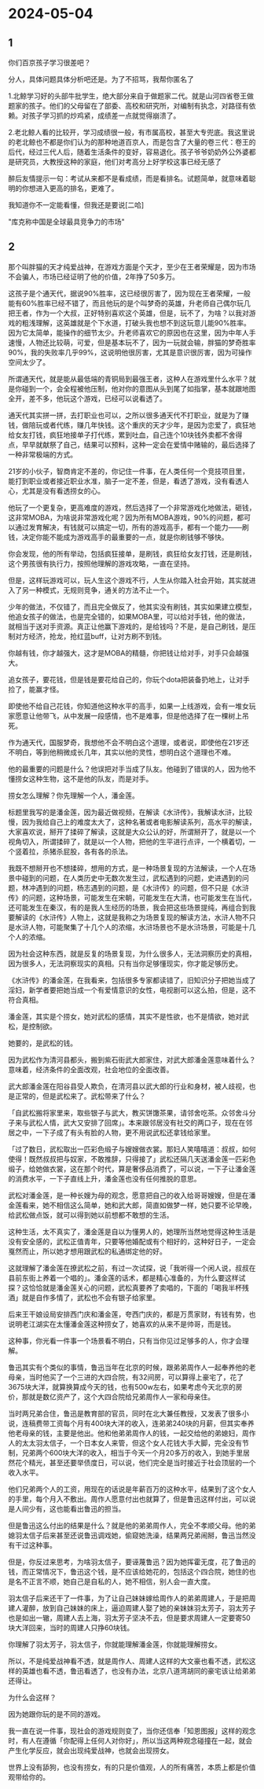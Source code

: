 # 2024-05-04

## 1

你们百京孩子学习很差吧？

分人，具体问题具体分析吧还是。为了不招骂，我帮你匿名了

1.北鲸学习好的头部牛批学生，绝大部分来自于做题家二代。就是山河四省卷王做题家的孩子。他们的父母留在了部委、高校和研究所，对编制有执念，对路径有依赖。对孩子学习抓的炒鸡紧，成绩差一点就觉得崩溃了。

2.老北鲸人看的比较开，学习成绩很一般，有市属高校，甚至大专兜底。我这里说的老北鲸也不都是你们认为的那种地道百京人，而是包含了大量的卷三代：卷王的后代，经过三代人后，随着生活条件的变好，容易退化。孩子爷爷奶奶外公外婆都是研究员，大教授这种的家庭，他们对考高分上好学校这事已经无感了

醉后友情提示一句：考试从来都不是看成绩，而是看排名。试题简单，就意味着聪明的你想进入更高的排名，更难了。

我知道你不一定能看懂，但我还是要说[二哈]

"库克称中国是全球最具竞争力的市场"

## 2

那个叫胖猫的天才纯爱战神，在游戏方面是个天才，至少在王者荣耀是，因为市场不会骗人，市场已经证明了他的价值，2年挣了50多万。

这孩子是个通天代，据说90%胜率，这已经很厉害了，因为现在王者荣耀，一般能有60%胜率已经不错了，而且他玩的是个叫梦奇的英雄，升老师自己偶尔玩几把王者，作为一个大叔，正好特别喜欢这个英雄，但是，玩不了，为啥？以我对游戏的粗浅理解，这英雄就是个下水道，打破头我也想不到这玩意儿能90%胜率。因为它太简单，能操作的细节太少。升老师喜欢它的原因也在这里，因为中年人手速慢，人物还比较萌，可爱，但是基本玩不了，因为一玩就会输，胖猫的梦奇胜率90%，我的失败率几乎99%，这说明他很厉害，尤其是意识很厉害，因为可操作空间太少了。

所谓通天代，就是能从最低端的青铜局到最强王者，这种人在游戏里什么水平？就是你碰到一个，会全程被他压制，他对你的意图从头到尾了如指掌，基本就跟地图全开，差不多，他玩这个游戏，已经可以说看透了。

通天代其实拼一拼，去打职业也可以，之所以很多通天代不打职业，就是为了赚钱，做陪玩或者代练，赚几年快钱。这个重庆的天才少年，是因为恋爱了，疯狂地给女友打钱，疯狂地接单子打代练，累到吐血，自己连个10块钱外卖都不舍得点，早早就献祭了自己，结果可以预料，这种一定会在爱情中赌输的，最后选择了一种非常极端的方式。

21岁的小伙子，智商肯定不差的，你记住一件事，在人类任何一个竞技项目里，能打到职业或者接近职业水准，脑子一定不差，但是，看透了游戏，没有看透人心，尤其是没有看透捞女的心。

他玩了一个更复杂，更高难度的游戏，然后选择了一个非常游戏化地做法，砸钱，这非常MOBA，为啥说非常游戏化呢？因为所有MOBA游戏，90%的问题，都可以通过发育解决，有钱就可以搞定一切，所有的游戏高手，都有一个能力——刷钱，决定你能不能成为游戏高手的最重要的一点，就是你刷钱够不够快。

你会发现，他的所有举动，包括疯狂接单，是刷钱，疯狂给女友打钱，还是刷钱，这个男孩很有执行力，按照他理解的游戏攻略，一直在坚持。

但是，这样玩游戏可以，玩人生这个游戏不行，人生从你踏入社会开始，其实就进入了另一种模式，无规则竞争，通关的方法不止一个。

少年的做法，不仅错了，而且完全做反了，他其实没有刷钱，其实如果建立模型，他追女孩子的做法，也是完全错的，如果MOBA里，可以给对手钱，他的做法，就相当于送对手资源。真正让他赢下游戏的，是给钱吗？不是，是自己刷钱，是压制对方经济，抢龙，抢红蓝buff，让对方刷不到钱。

你越有钱，你才越强大，这才是MOBA的精髓，你把钱让给对手，对手只会越强大。

追女孩子，要花钱，但是钱是要花给自己的，你玩个dota把装备扔地上，让对手捡了，能赢才怪。

即使他不给自己花钱，你知道他这种水平的高手，如果一上线游戏，会有一堆女玩家愿意让他带飞，从中发展一段感情，也不是难事，但是他选择了在一棵树上吊死。

作为通天代，国服梦奇，我想他不会不明白这个道理，或者说，即使他在21岁还不明白，等到他稍微成长几年，其实以他的灵性，想明白这个道理也不难。

他的最重要的问题是什么？他误把对手当成了队友。他碰到了错误的人，因为他不懂捞女这种生物，这不是他的队友，而是对手。

捞女怎么理解？你先理解一个人，潘金莲。

标题里我写的是潘金莲，因为最近做视频，在解读《水浒传》，我解读水浒，比较慢，因为我给自己上的难度太大了，这种名著或者电影解读系列，高水平的解读，大家喜欢说，掰开了揉碎了解读，这就是大众公认的好，所谓掰开了，就是以一个视角切入，所谓揉碎了，就是以一个人物，把他的生平进行点评，一个横着切，一个竖着拉，杀猪杀屁股，各有各的杀法。

我既不想掰开也不想揉碎，想用的方式，是一种场景复现的方法解读，一个人在场景中碰到的问题，在人类历史中无数次发生过，武松遇到的问题，史进遇到的问题，林冲遇到的问题，杨志遇到的问题，是《水浒传》的问题，但不只是《水浒传》的问题，这种场景，可能发生在宋朝，可能发生在大清，也可能发生在当代，还可能发生在秦汉，有的是我人生经历的场景，我会把这些场景提纯，再组合到我要解读的《水浒传》人物上，这就是我称之为场景复现的解读方法，水浒人物不只是水浒人物，可能聚集了十几个人的浓缩，水浒场景也不是水浒场景，可能是十几个人的浓缩。

因为社会这种东西，就是反复的场景复现，为什么很多人，无法洞察历史的真相，因为很多人，无法洞察现实的真相。只有当你足够懂现实，你才能足够历史。

《水浒传》的潘金莲，在我看来，包括很多专家都读错了，旧知识分子把她当成了淫妇，新学者要把她当成一个有爱情意识的女性，电视剧可以这么拍，但是，这不符合真相。

潘金莲，其实是个捞女，她对武松的感情，其实不是性欲，也不是情欲，她对武松，是控制欲。

她要的，是武松的钱。

因为武松作为清河县都头，搬到紫石街武大郎家住，对武大郎潘金莲意味着什么？意味着，经济条件的全面改观，社会地位的全面改善。

武大郎潘金莲在阳谷县受人欺负，在清河县以武大郎的行业和身材，被人歧视，也是正常的，但是武松来了。武松带来了什么？

「自武松搬将家里来，取些银子与武大，教买饼馓茶果，请邻舍吃茶。众邻舍斗分子来与武松人情，武大又安排了回席」。本来跟邻居没有社交的两口子，现在在邻居之中，一下子成了有头有脸的人物，更不用说武松还拿钱给家里。

「过了数日，武松取出一匹彩色缎子与嫂嫂做衣裳。那妇人笑嘻嘻道：叔叔，如何使得！既然叔叔把与奴家，不敢推辞，只得接了」武松还隔几天送潘金莲一匹彩色缎子，给她做衣裳，这在那个时代，算是奢侈品消费了，可以说，一下子让潘金莲的消费水平，一下子直线上升，潘金莲也没有任何推脱的意思。

武松对潘金莲，是一种长嫂为母的观念，愿意把自己的收入给哥哥嫂嫂，但是在潘金莲看来，她不相信这么简单，她和武大郎，简直如做梦一样，她只要不论早晚，给武松做点饭，就可以得到她以前想都不敢想的生活。

这种生活，太不真实了，潘金莲是自以为懂男人的，她理所当然地觉得这种生活是没有安全感的，武松正值青年，只要等他婚配或有个相好的，这种好日子，一定会戛然而止，所以她才想用跟武松的私通绑定他的好。

这就理解了潘金莲在撩武松之前，有过一次试探，说「我听得一个闲人说，叔叔在县前东街上养着一个唱的」。潘金莲的话术，都是精心准备的，为什么要这样试探？这恰恰就是潘金莲关心的问题，武松真要养了卖唱的，下面的「喝我半杯残酒」就是自作多情了，武松也不会有银子给家里。

后来王干娘设局安排西门庆和潘金莲，夸西门庆的，都是万贯家财，有钱有势，也说明老江湖实在太懂潘金莲这种捞女了，她喜欢的从来不是帅哥，而是钱。

这种事，你光看一件事一个场景看不明白，只有当你见过足够多的人，你才会理解。

鲁迅其实有个类似的事情，鲁迅当年在北京的时候，跟弟弟周作人一起奉养他的老母亲，当时他买了一个三进的大四合院，有32间房，可以算得上豪宅了，花了3675块大洋，就算换算成今天的钱，也有500w左右，如果考虑今天北京的房价，那就是数亿资产了，这个大四合院给兄弟周作人一家和母亲住。

当时两兄弟合住，鲁迅是教育部的官员，同时在北大兼任教授，又发表了很多小说，连稿费带工资每个月有400块大洋的收入，连弟弟240块的月薪，但其实奉养他老母亲的钱，主要是他出。他和他弟弟周作人的钱，一起交给他的弟媳妇，周作人的太太羽太信子，一个日本女人来管，但这个女人花钱大手大脚，完全没有节制，兄弟两个600块大洋的收入，相当于今天一个月20多万的收入，到她手里居然花个精光，甚至还要举债度日，可以说，他们完全是当时接近于社会顶层的一个收入水平。

他们兄弟两个人的工资，用现在的话说是年薪百万的这种水平，结果到了这个女人的手里，每个月入不敷出。周作人愿意付出也就算了，但是鲁迅这样付出，可以说是人间少有，这也能看出鲁迅的担当。

但是鲁迅这么付出的结果是什么？就是他的弟弟周作人，完全不孝顺父母。他的弟媳羽太信子后来甚至还说鲁迅调戏她，偷窥她洗澡，结果两兄弟闹掰，鲁迅当然没有干过这种事。

但是，你反过来思考，为啥羽太信子，要诬蔑鲁迅？因为她挥霍无度，花了鲁迅的钱，而正常情况下，鲁迅这个钱，是不应该给她花的，包括这个四合院，她住的也是名不正言不顺，她自己是自私的人，她不相信，别人会一直大度。

羽太信子后来还干了一件事，为了让自己妹妹嫁给周作人的弟弟周建人，于是把周建人灌醉，放到自己妹妹的床上，逼迫周建人娶了她的亲妹妹羽太芳子，羽太芳子也是如出一辙，周建人去上海，羽太芳子坚决不去，但是要求周建人一定要寄50块大洋回来，当时的周建人只挣60块钱。

你理解了羽太芳子，羽太信子，你就能理解潘金莲，你就能理解捞女。

所以，不是纯爱战神看不透，就是周作人、周建人这样的大文豪也看不透，武松这样的英雄也看不透，鲁迅看透了，也没有办法，北京八道湾胡同的豪宅该让给弟弟还得让。

为什么会这样？

因为她跟你玩的是不同的游戏。

我一直在说一件事，现社会的游戏规则变了，当你还信奉「知恩图报」这样的观念时，有人在遵循「你配得上任何人对你好」，所以当这两种观念碰撞在一起，就会产生化学反应，就会出现纯爱战神，也就会出现捞女。

世界上没有舔狗，也没有捞女，有的只是价值观，人的所有痛苦，本质上都是价值观带给你的。

